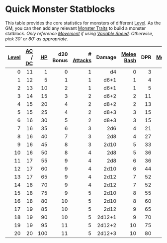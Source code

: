 # Quick Monster Statblocks

This table provides the core statistics for monsters of different [Level](../../Player%20Characters/Derived%20Statistics/Level.md). As the GM, you can then add any relevant [Monster Traits](Monster%20Traits.md) to build a monster statblock.
*Only reference [Movement](../../Game%20Procedures/Movement.md) if using [Variable Speed](../../Game%20Procedures/Movement.md#Variable%20Speed). Otherwise, pick 30' or 60' as appropriate.*

| [Level](../../Player%20Characters/Derived%20Statistics/Level.md) | [AC](../../Player%20Characters/Derived%20Statistics/Armor%20Class.md) / [DC](../../Game%20Procedures/DC.md) | [HP](../../Player%20Characters/Derived%20Statistics/Health%20Points.md) | d20 Bonus | # [Attacks](../../Game%20Procedures/Attack.md) | Damage | [Melee Bash](../../Game%20Procedures/Melee%20Attack.md#Melee%20Bash) | DPR | [Movement](../../Game%20Procedures/Movement.md) |
| ---------------------------------------------------------------: | ----------------------------------------------------------------------------------------------------------: | ----------------------------------------------------------------------: | --------: | ---------------------------------------------: | -----: | -------------------------------------------------------------------: | --: | ----------------------------------------------: |
|                                                                0 |                                                                                                          11 |                                                                       1 |         0 |                                              1 |     d4 |                                                                    0 |   3 |                                              30 |
|                                                                1 |                                                                                                          12 |                                                                       5 |         1 |                                              1 |   d6+1 |                                                                    1 |   4 |                                              30 |
|                                                                2 |                                                                                                          13 |                                                                      10 |         2 |                                              1 |   d6+1 |                                                                    1 |   5 |                                              30 |
|                                                                3 |                                                                                                          14 |                                                                      15 |         3 |                                              2 |   d6+2 |                                                                    2 |  11 |                                              35 |
|                                                                4 |                                                                                                          15 |                                                                      20 |         4 |                                              2 |   d8+2 |                                                                    2 |  13 |                                              35 |
|                                                                5 |                                                                                                          15 |                                                                      25 |         4 |                                              2 |   d8+3 |                                                                    3 |  15 |                                              40 |
|                                                                6 |                                                                                                          16 |                                                                      30 |         5 |                                              2 |   d8+3 |                                                                    3 |  15 |                                              40 |
|                                                                7 |                                                                                                          16 |                                                                      35 |         6 |                                              3 |    2d6 |                                                                    4 |  21 |                                              45 |
|                                                                8 |                                                                                                          16 |                                                                      40 |         7 |                                              3 |    2d8 |                                                                    4 |  27 |                                              45 |
|                                                                9 |                                                                                                          16 |                                                                      45 |         8 |                                              3 |   2d10 |                                                                    5 |  33 |                                              50 |
|                                                               10 |                                                                                                          16 |                                                                      50 |         8 |                                              4 |    2d8 |                                                                    5 |  36 |                                              50 |
|                                                               11 |                                                                                                          17 |                                                                      55 |         9 |                                              4 |    2d8 |                                                                    6 |  36 |                                              55 |
|                                                               12 |                                                                                                          17 |                                                                      60 |         9 |                                              4 |   2d10 |                                                                    6 |  44 |                                              55 |
|                                                               13 |                                                                                                          17 |                                                                      65 |         9 |                                              4 |   2d12 |                                                                    7 |  52 |                                              60 |
|                                                               14 |                                                                                                          18 |                                                                      70 |         9 |                                              4 |   2d12 |                                                                    7 |  52 |                                              60 |
|                                                               15 |                                                                                                          18 |                                                                      75 |         9 |                                              5 |   2d10 |                                                                    8 |  55 |                                              65 |
|                                                               16 |                                                                                                          18 |                                                                      80 |        10 |                                              5 |   2d10 |                                                                    8 |  60 |                                              65 |
|                                                               17 |                                                                                                          19 |                                                                      85 |        10 |                                              5 |   2d12 |                                                                    9 |  65 |                                              70 |
|                                                               18 |                                                                                                          19 |                                                                      90 |        10 |                                              5 | 2d12+1 |                                                                    9 |  70 |                                              70 |
|                                                               19 |                                                                                                          19 |                                                                      95 |        11 |                                              5 | 2d12+2 |                                                                   10 |  75 |                                              75 |
|                                                               20 |                                                                                                          20 |                                                                     100 |        11 |                                              5 | 2d12+3 |                                                                   10 |  80 |                                              75 |
